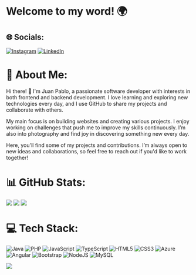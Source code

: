 # Welcome to my word! 🌍
## 🌐 Socials:
[![Instagram](https://img.shields.io/badge/Instagram-%23E4405F.svg?logo=Instagram&logoColor=white)](https://instagram.com/jpbuitrago17) [![LinkedIn](https://img.shields.io/badge/LinkedIn-%230077B5.svg?logo=linkedin&logoColor=white)](https://linkedin.com/in/www.linkedin.com/in/juanpablobuitrago) 
# 💫 About Me:
Hi there! 👋 I'm Juan Pablo, a passionate software developer with interests in both frontend and backend development. I love learning and exploring new technologies every day, and I use GitHub to share my projects and collaborate with others.

My main focus is on building websites and creating various projects. I enjoy working on challenges that push me to improve my skills continuously. I’m also into photography and find joy in discovering something new every day.

Here, you'll find some of my projects and contributions. I’m always open to new ideas and collaborations, so feel free to reach out if you'd like to work together!


# 📊 GitHub Stats:
![](https://github-readme-stats.vercel.app/api?username=juanbuitrago17&theme=neon&hide_border=true&include_all_commits=true&count_private=false)
![](https://github-readme-stats.vercel.app/api/top-langs/?username=juanbuitrago17&theme=neon&hide_border=true&include_all_commits=true&count_private=false&layout=compact)
![](https://github-readme-streak-stats.herokuapp.com/?user=juanbuitrago17&theme=neon&hide_border=true)



# 💻 Tech Stack:
![Java](https://img.shields.io/badge/java-%23ED8B00.svg?style=for-the-badge&logo=openjdk&logoColor=white) ![PHP](https://img.shields.io/badge/php-%23777BB4.svg?style=for-the-badge&logo=php&logoColor=white) ![JavaScript](https://img.shields.io/badge/javascript-%23323330.svg?style=for-the-badge&logo=javascript&logoColor=%23F7DF1E) ![TypeScript](https://img.shields.io/badge/typescript-%23007ACC.svg?style=for-the-badge&logo=typescript&logoColor=white) ![HTML5](https://img.shields.io/badge/html5-%23E34F26.svg?style=for-the-badge&logo=html5&logoColor=white) ![CSS3](https://img.shields.io/badge/css3-%231572B6.svg?style=for-the-badge&logo=css3&logoColor=white) ![Azure](https://img.shields.io/badge/azure-%230072C6.svg?style=for-the-badge&logo=microsoftazure&logoColor=white) ![Angular](https://img.shields.io/badge/angular-%23DD0031.svg?style=for-the-badge&logo=angular&logoColor=white) ![Bootstrap](https://img.shields.io/badge/bootstrap-%238511FA.svg?style=for-the-badge&logo=bootstrap&logoColor=white) ![NodeJS](https://img.shields.io/badge/node.js-6DA55F?style=for-the-badge&logo=node.js&logoColor=white) ![MySQL](https://img.shields.io/badge/mysql-4479A1.svg?style=for-the-badge&logo=mysql&logoColor=white)


[![](https://visitcount.itsvg.in/api?id=juanbuitrago17&icon=0&color=0)](https://visitcount.itsvg.in)

<!-- Proudly created with GPRM ( https://gprm.itsvg.in ) -->
